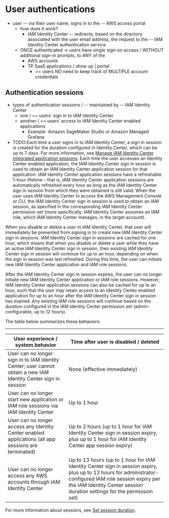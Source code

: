 # User authentications<a name="authconcept"></a>

* user -- via their user name, signs in to the -- AWS access portal
  * how does it work?
    * IAM Identity Center -- redirects,  based on the directory associated with the user email address, the request to the -- IAM Identity Center authentication service 
  * ONCE authenticated -> users have single sign-on access / WITHOUT additional sign-in prompts, to ANY of the
    * AWS accounts
    * TP SaaS applications / show up | portal  
      * == users NO need to keep track of MULTIPLE account credentials

## Authentication sessions<a name="sessionsconcept"></a>

* types of authentication sessions / -- maintained by -- IAM Identity Center
  * one / == users’ sign in to IAM Identity Center
  * another / == users’ access to IAM Identity Center enabled applications
    * _Example:_ Amazon SageMaker Studio or Amazon Managed Grafana
* TODO:Each time a user signs in to IAM Identity Center, a sign in session is created for the duration configured in Identity Center, which can be up to 7 days\. For more information, see [Manage IAM Identity Center integrated application sessions](manage-app-session.md)\. Each time the user accesses an Identity Center enabled application, the IAM Identity Center sign in session is used to obtain an IAM Identity Center application session for that application\. IAM Identity Center application sessions have a refreshable 1\-hour lifetime – that is, IAM Identity Center application sessions are automatically refreshed every hour as long as the IAM Identity Center sign in session from which they were obtained is still valid\. When the user uses IAM Identity Center to access the AWS Management Console or CLI, the IAM Identity Center sign in session is used to obtain an IAM session, as specified in the corresponding IAM Identity Center permission set \(more specifically, IAM Identity Center assumes an IAM role, which IAM Identity Center manages, in the target account\)\.

When you disable or delete a user in IAM Identity Center, that user will immediately be prevented from signing in to create new IAM Identity Center sign in sessions\. IAM Identity Center sign in sessions are cached for one hour, which means that when you disable or delete a user while they have an active IAM Identity Center sign in session, their existing IAM Identity Center sign in session will continue for up to an hour, depending on when the sign in session was last refreshed\. During this time, the user can initiate new IAM Identity Center application and IAM role sessions\. 

After the IAM Identity Center sign in session expires, the user can no longer initiate new IAM Identity Center application or IAM role sessions\. However, IAM Identity Center application sessions can also be cached for up to an hour, such that the user may retain access to an Identity Center enabled application for up to an hour after the IAM Identity Center sign in session has expired\. Any existing IAM role sessions will continue based on the duration configured in the IAM Identity Center permission set \(admin\-configurable, up to 12 hours\)\.

The table below summarizes these behaviors:


****  

| User experience / system behavior | Time after user is disabled / deleted | 
| --- | --- | 
| User can no longer sign in to IAM Identity Center; user cannot obtain a new IAM Identity Center sign in session | None \(effective immediately\) | 
| User can no longer start new application or IAM role sessions via IAM Identity Center | Up to 1 hour | 
| User can no longer access any Identity Center enabled applications \(all app sessions are terminated\) | Up to 2 hours \(up to 1 hour for IAM Identity Center sign in session expiry, plus up to 1 hour for IAM Identity Center app session expiry\) | 
| User can no longer access any AWS accounts through IAM Identity Center | Up to 13 hours \(up to 1 hour for IAM Identity Center sign in session expiry, plus up to 12 hours for administrator\-configured IAM role session expiry per the IAM Identity Center session duration settings for the permission set\) | 

For more information about sessions, see [Set session duration](howtosessionduration.md)\.